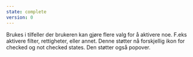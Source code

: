 ```yaml
---
state: complete
version: 0
---
```

Brukes i tilfeller der brukeren kan gjøre flere valg for å aktivere noe. F.eks aktivere filter, rettigheter, eller annet.  Denne støtter nå forskjellig ikon for checked og not checked states. Den støtter også popover.
